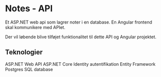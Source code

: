 # Notes - API

Et ASP.NET web api som lagrer noter i en database. En Angular frontend skal kommunikere med APIet.

Der vil løbende blive tilføjet funktionalitet til dette API og Angular projektet.

## Teknologier

ASP.NET Web API
ASP.NET Core Identity autentifikation
Entity Framework
Postgres SQL database
